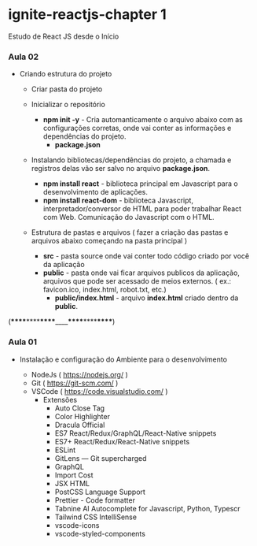 # ignite-reactjs-chapter 1

Estudo de React JS desde o Início

### Aula 02

- Criando estrutura do projeto

  - Criar pasta do projeto
  - Inicializar o repositório

    - **npm init -y** - Cria automanticamente o arquivo abaixo com as configurações corretas, onde vai conter as informações e dependências do projeto.
      - **package.json**

  - Instalando bibliotecas/dependências do projeto, a chamada e registros delas vão ser salvo no arquivo **package.json**.

    - **npm install react** - biblioteca principal em Javascript para o desenvolvimento de aplicações.
    - **npm install react-dom** - biblioteca Javascript, interpretador/conversor de HTML para poder trabalhar React com Web. Comunicação do Javascript com o HTML.

  - Estrutura de pastas e arquivos ( fazer a criação das pastas e arquivos abaixo começando na pasta principal )
    - **src** - pasta source onde vai conter todo código criado por você da aplicação
    - **public** - pasta onde vai ficar arquivos publicos da aplicação, arquivos que pode ser acessado de meios externos. ( ex.: favicon.ico, index.html, robot.txt, etc.)
      - **public/index.html** - arquivo **index.html** criado dentro da **public**.

(******\*\*\*\*******\*\*\*\*******\*\*\*\*******\_\_\_\_******\*\*\*\*******\*\*\*\*******\*\*\*\*******)

### Aula 01

- Instalação e configuração do Ambiente para o desenvolvimento

  - NodeJs ( https://nodejs.org/ )
  - Git ( https://git-scm.com/ )
  - VSCode ( https://code.visualstudio.com/ )
    - Extensões
      - Auto Close Tag
      - Color Highlighter
      - Dracula Official
      - ES7 React/Redux/GraphQL/React-Native snippets
      - ES7+ React/Redux/React-Native snippets
      - ESLint
      - GitLens — Git supercharged
      - GraphQL
      - Import Cost
      - JSX HTML <tags/>
      - PostCSS Language Support
      - Prettier - Code formatter
      - Tabnine AI Autocomplete for Javascript, Python, Typescr
      - Tailwind CSS IntelliSense
      - vscode-icons
      - vscode-styled-components
